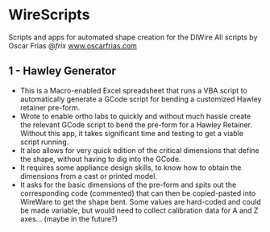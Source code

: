 # WireScripts
Scripts and apps for automated shape creation for the DIWire
All scripts by Oscar Frias @_frix_
www.oscarfrias.com

## 1 - Hawley Generator
- This is a Macro-enabled Excel spreadsheet that runs a VBA script to automatically generate a GCode script for bending a customized Hawley retainer pre-form.
- Wrote to enable ortho labs to quickly and without much hassle create the relevant GCode script to bend the pre-form for a Hawley Retainer. Without this app, it takes significant time and testing to get a viable script running.
- It also allows for very quick edition of the critical dimensions that define the shape, without having to dig into the GCode.
- It requires some appliance design skills, to know how to obtain the dimensions from a cast or printed model.
- It asks for the basic dimensions of the pre-form and spits out the corresponding code (commented) that can then be copied-pasted into WireWare to get the shape bent. Some values are hard-coded and could be made variable, but would need to collect calibration data for A and Z axes... (maybe in the future?)
